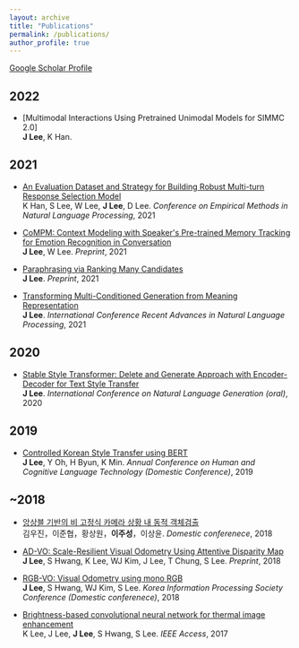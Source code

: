 ```yaml
---
layout: archive
title: "Publications"
permalink: /publications/
author_profile: true
---
```


[Google Scholar Profile](https://scholar.google.co.kr/citations?hl=ko&user=97I4jiEAAAAJ&view_op=list_works&sortby=pubdate)

## 2022
* [Multimodal Interactions Using Pretrained Unimodal Models for SIMMC 2.0] <br>
**J Lee**, K Han.

## 2021
* [An Evaluation Dataset and Strategy for Building Robust Multi-turn Response Selection Model](https://arxiv.org/pdf/2109.04834.pdf) <br>
K Han, S Lee, W Lee, **J Lee**, D Lee. *Conference on Empirical Methods in Natural Language Processing*, 2021    

- [CoMPM: Context Modeling with Speaker's Pre-trained Memory Tracking for Emotion Recognition in Conversation](https://arxiv.org/pdf/2108.11626.pdf) <br>
**J Lee**, W Lee. *Preprint*, 2021

- [Paraphrasing via Ranking Many Candidates](https://arxiv.org/pdf/2107.09274.pdf) <br>
**J Lee**. *Preprint*, 2021

- [Transforming Multi-Conditioned Generation from Meaning Representation](https://arxiv.org/pdf/2101.04257) <br>
**J Lee**. *International Conference Recent Advances in Natural Language Processing*, 2021

## 2020
- [Stable Style Transformer: Delete and Generate Approach with Encoder-Decoder for Text Style Transfer](https://aclanthology.org/2020.inlg-1.25.pdf) <br>
**J Lee**. *International Conference on Natural Language Generation (oral)*, 2020
 
## 2019
- [Controlled Korean Style Transfer using BERT]() <br>
**J Lee**, Y Oh, H Byun, K Min. *Annual Conference on Human and Cognitive Language Technology (Domestic Conference)*, 2019

## ~2018
- [앙상블 기반의 비 고정식 카메라 상황 내 동적 객체검출](https://www.dbpia.co.kr/Journal/articleDetail?nodeId=NODE07515805) <br>
김우진，이준협，황상원，**이주성**，이상윤. *Domestic conferenece*, 2018

- [AD-VO: Scale-Resilient Visual Odometry Using Attentive Disparity Map](https://arxiv.org/pdf/2001.02090) <br>
**J Lee**, S Hwang, K Lee, WJ Kim, J Lee, T Chung, S Lee. *Preprint*, 2018

- [RGB-VO: Visual Odometry using mono RGB](https://www.koreascience.or.kr/article/CFKO201826259815539.page) <br>
**J Lee**, S Hwang, WJ Kim, S Lee. *Korea Information Processing Society Conference (Domestic conferenece)*, 2018

- [Brightness-based convolutional neural network for thermal image enhancement](https://ieeexplore.ieee.org/stamp/stamp.jsp?tp=&arnumber=8094863) <br>
K Lee, J Lee, **J Lee**, S Hwang, S Lee. *IEEE Access*, 2017
